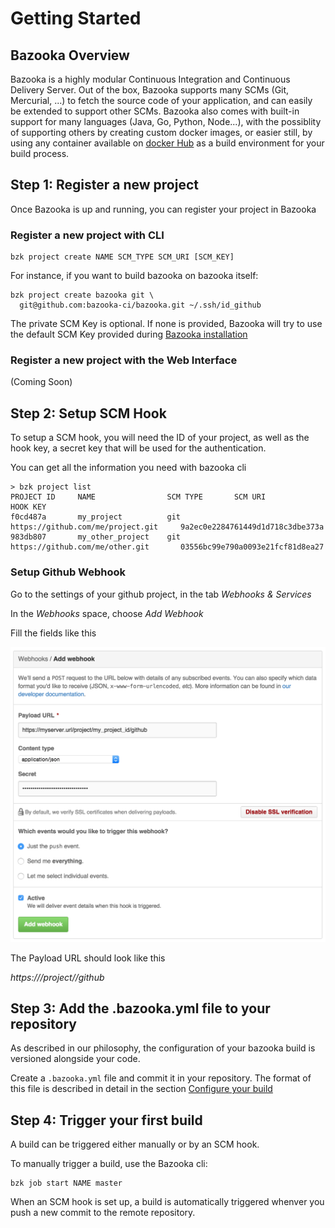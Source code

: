 # Getting Started

## Bazooka Overview

Bazooka is a highly modular Continuous Integration and Continuous Delivery Server.
Out of the box, Bazooka supports many SCMs (Git, Mercurial, ...) to fetch the source code of your application, and can easily be extended to support other SCMs.
Bazooka also comes with built-in support for many languages (Java, Go, Python, Node...), with the possiblity of supporting others by creating custom docker images, or easier still, by using any container available on [docker Hub](https://hub.docker.com/) as a build environment for your build process.

## Step 1: Register a new project

Once Bazooka is up and running, you can register your project in Bazooka

### Register a new project with CLI
```
bzk project create NAME SCM_TYPE SCM_URI [SCM_KEY]
```

For instance, if you want to build bazooka on bazooka itself:
```
bzk project create bazooka git \
  git@github.com:bazooka-ci/bazooka.git ~/.ssh/id_github
```

The private SCM Key is optional. If none is provided, Bazooka will try to use the default SCM Key provided during [Bazooka installation](../home/installation.html)

### Register a new project with the Web Interface

(Coming Soon)

## Step 2: Setup SCM Hook

To setup a SCM hook, you will need the ID of your project, as well as the hook key, a secret key that will be used for the authentication.

You can get all the information you need with bazooka cli

```
> bzk project list
PROJECT ID     NAME                SCM TYPE       SCM URI                               HOOK KEY
f0cd487a       my_project          git            https://github.com/me/project.git     9a2ec0e2284761449d1d718c3dbe373a
983db807       my_other_project    git            https://github.com/me/other.git       03556bc99e790a0093e21fcf81d8ea27
```

### Setup Github Webhook

Go to the settings of your github project, in the tab *Webhooks & Services*

In the *Webhooks* space, choose *Add Webhook*

Fill the fields like this

![Github Webhook](https://raw.githubusercontent.com/bazooka-ci/docs/master/assets/img/github_webhook.png)

The Payload URL should look like this

*https://<url of your bazooka server>/project/<id of your project>/github*

## Step 3: Add the .bazooka.yml file to your repository

As described in our philosophy, the configuration of your bazooka build is versioned alongside your code.

Create a `.bazooka.yml` file and commit it in your repository.
The format of this file is described in detail in the section [Configure your build](../home/build_configuration.html)

## Step 4: Trigger your first build

A build can be triggered either manually or by an SCM hook.

To manually trigger a build, use the Bazooka cli:

```
bzk job start NAME master
```

When an SCM hook is set up, a build is automatically triggered whenver you push a new commit to the remote repository.
